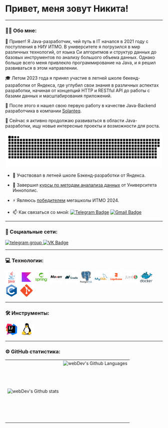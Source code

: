 
# Привет, меня зовут Никита!

---

### :man_technologist: Обо мне:

👋 Привет! Я Java-разработчик, чей путь в IT начался в 2021 году с поступления в НИУ ИТМО. В университете я погрузился в мир различных технологий, от языка Cи алгоритмов и структур данных до базовых инструментов по анализу большого объема данных. Однако больше всего меня привлекло программирование на Java, и я решил развиваться в этом направлении.

🎓 Летом 2023 года я принял участие в летней школе бекенд-разработки от Яндекса, где углубил свои знания в различных аспектах разработки, начиная от концепций HTTP и RESTful API до работы с базами данных и масштабирования приложений.

💼 После этого я нашел свою первую работу в качестве Java-Backend разработчика в компании [Solanteq](https://solanteq.ru).

🚀 Сейчас я активно продолжаю развиваться в области Java-разработки, ищу новые интересные проекты и возможности для роста.
<p align="center">
 <img width="600" src="assets/github-snake.svg" alt="snake"/>
</p>

- :telescope: Участвовал в летней школе Бэкенд-разработки от Яндекса.

- :seedling: Завершил [курсы по методам аналализа данных](https://drive.google.com/file/d/1xk2AVDXiSzBSBU6fsBqROdXl9bFH5iiC/view?usp=drive_link) от Университета Иннополис.

- :zap: Являюсь [победителем](https://drive.google.com/file/d/1hD5RCGk7xmG59HPr-iuqSlHQuj7DjFwc/view?usp=sharing) мегашколы ИТМО 2024.

- :mailbox: Как связаться со мной: [![Telegram Badge](https://img.shields.io/badge/-Ivanov_Nikita-blue?style=flat&logo=Telegram&logoColor=white)](https://t.me/Nikita262672) [![Gmail Badge](https://img.shields.io/badge/-Ivanov_Nikita-blue?style=flat&logo=Mail.ru&logoColor=orange)](mailto:iwaa0303@mail.ru)

---

### 🤝 Социальные сети:

  <div id="badges">
    <a href="https://t.me/Nikita262672" target="_blank">
      <img src="https://cdn-icons-png.flaticon.com/512/2111/2111646.png" width="40" height="40" alt="telegram group" />
    </a>
    <a href="https://vk.com/id186633079" target="_blank">
      <img src="https://cdn-icons-png.flaticon.com/512/145/145813.png" width="40" height="40" alt="VK Badge"/>
    </a>
  </div>

---

### 💻 Технологии:

<div>
  <img src="https://github.com/devicons/devicon/blob/master/icons/java/java-original-wordmark.svg" title="java" alt="java" width="40" height="40"/>&nbsp
  <img src="https://github.com/devicons/devicon/blob/master/icons/kotlin/kotlin-original.svg" title="kotlin" alt="kotlin" width="40" height="40"/>&nbsp
  <img src="https://github.com/devicons/devicon/blob/master/icons/spring/spring-original-wordmark.svg" title="spring" alt="spring" width="40" height="40"/>&nbsp
  <img src="https://github.com/devicons/devicon/blob/master/icons/maven/maven-original-wordmark.svg" title="maven" alt="maven" width="40" height="40"/>&nbsp
  <img src="https://github.com/devicons/devicon/blob/master/icons/gradle/gradle-original-wordmark.svg" title="gradle" alt="gradle" width="40" height="40"/>&nbsp
  <img src="https://github.com/devicons/devicon/blob/master/icons/postgresql/postgresql-original-wordmark.svg" title="postgresql" alt="postgresql" width="40" height="40"/>&nbsp
  <img src="https://github.com/devicons/devicon/blob/master/icons/mysql/mysql-original-wordmark.svg" title="mysql" alt="mysql" width="40" height="40"/>&nbsp
  <img src="https://github.com/devicons/devicon/blob/master/icons/liquibase/liquibase-original-wordmark.svg" title="liquibase" alt="liquibase" width="40" height="40"/>&nbsp
  <img src="https://github.com/devicons/devicon/blob/master/icons/junit/junit-original-wordmark.svg" title="junit" alt="junit" width="40" height="40"/>&nbsp
  <img src="https://github.com/devicons/devicon/blob/master/icons/docker/docker-original-wordmark.svg" title="docker" alt="docker" width="40" height="40"/>&nbsp
  <img src="https://github.com/devicons/devicon/blob/master/icons/c/c-original.svg" title="C" alt="C" width="40" height="40"/>&nbsp
  <img src="https://github.com/devicons/devicon/blob/master/icons/git/git-original.svg" title="git" alt="git" width="40" height="40"/>&nbsp
</div>

---

### 🛠 Инструменты:

<div>
  <img src="https://github.com/devicons/devicon/blob/master/icons/intellij/intellij-original.svg" title="Intellij Idea" alt="Intellij Idea" width="40" height="40"/>&nbsp
  <img src="https://github.com/devicons/devicon/blob/master/icons/linux/linux-original.svg" title="linux" alt="linux" width="40" height="40"/>&nbsp
</div>

---

### ⚙️ GitHub статистика:

<table>
  <tr>
    <td>
      <img align="left" src="http://github-readme-streak-stats.herokuapp.com?user=Nikita2672&theme=dark&background=000000" alt="webDev's Github stats" />
    </td>
    <td>
      <img height="195px" align="right" alt="webDev's Github Languages" src="https://github-readme-stats-sigma-five.vercel.app/api/top-langs/?username=Nikita2672&layout=compact&theme=vision-friendly-dark" />
    </td>
  </tr>
</table>